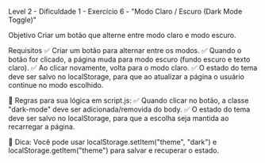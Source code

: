 Level 2 - Dificuldade 1 - Exercício 6 - "Modo Claro / Escuro (Dark Mode Toggle)"

Objetivo
Criar um botão que alterne entre modo claro e modo escuro.

Requisitos
✅ Criar um botão para alternar entre os modos.
✅ Quando o botão for clicado, a página muda para modo escuro (fundo escuro e texto claro).
✅ Ao clicar novamente, volta para o modo claro.
✅ O estado do tema deve ser salvo no localStorage, para que ao atualizar a página o usuário continue no modo escolhido.

📌 Regras para sua lógica em script.js:
✅ Quando clicar no botão, a classe "dark-mode" deve ser adicionada/removida do body.
✅ O estado do tema deve ser salvo no localStorage, para que a escolha seja mantida ao recarregar a página.

🔹 Dica: Você pode usar localStorage.setItem("theme", "dark") e localStorage.getItem("theme") para salvar e recuperar o estado.